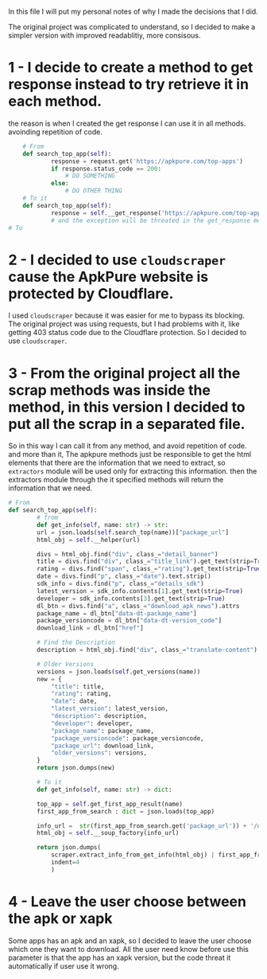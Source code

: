 In this file I will put my personal notes of why I made the decisions that I did.

The original project was complicated to understand, so I decided to make a simpler version with
improved readablitiy, more consisous.

# 1 - I decide to create a method to get response instead to try retrieve it in each method.
the reason is when I created the get response I can use it in all methods. avoinding repetition of code.
``` python
    # From
    def search_top_app(self):
            response = request.get('https://apkpure.com/top-apps')
            if response.status_code == 200:
                # DO SOMETHING
            else:
                # DO OTHER THING
    # To it
    def search_top_app(self):
            response = self.__get_response('https://apkpure.com/top-apps')
            # and the exception will be threated in the get_response method.
# To
```

# 2 - I decided to use `cloudscraper` cause the ApkPure website is protected by Cloudflare.
I used `cloudscraper` because it was easier for me to bypass its blocking.
The original project was using requests, but I had problems with it, like getting 403 status code due to the Cloudflare protection.
So I decided to use `cloudscraper`.

# 3 - From the original project all the scrap methods was inside the method, in this version I decided to put all the scrap in a separated file.
So in this way I can call it from any method, and avoid repetition of code. and more than it, The apkpure methods just be responsible to get the
html elements that there are the information that we need to extract, so `extractors` module will be used only for extracting this information.
then the extractors module through the it specified methods will return the information that we need.
``` python
# From
def search_top_app(self):
        # from
        def get_info(self, name: str) -> str:
        url = json.loads(self.search_top(name))["package_url"]
        html_obj = self.__helper(url)

        divs = html_obj.find("div", class_="detail_banner")
        title = divs.find("div", class_="title_link").get_text(strip=True)
        rating = divs.find("span", class_="rating").get_text(strip=True)
        date = divs.find("p", class_="date").text.strip()
        sdk_info = divs.find("p", class_="details_sdk")
        latest_version = sdk_info.contents[1].get_text(strip=True)
        developer = sdk_info.contents[3].get_text(strip=True)
        dl_btn = divs.find("a", class_="download_apk_news").attrs
        package_name = dl_btn["data-dt-package_name"]
        package_versioncode = dl_btn["data-dt-version_code"]
        download_link = dl_btn["href"]

        # Find the Description
        description = html_obj.find("div", class_="translate-content").get_text()

        # Older Versions
        versions = json.loads(self.get_versions(name))
        new = {
            "title": title,
            "rating": rating,
            "date": date,
            "latest_version": latest_version,
            "description": description,
            "developer": developer,
            "package_name": package_name,
            "package_versioncode": package_versioncode,
            "package_url": download_link,
            "older_versions": versions,
        }
        return json.dumps(new)

        # To it
        def get_info(self, name: str) -> dict:

        top_app = self.get_first_app_result(name)
        first_app_from_search : dict = json.loads(top_app) 

        info_url =  str(first_app_from_search.get('package_url')) + '/download'
        html_obj = self.__soup_factory(info_url)

        return json.dumps(
            scraper.extract_info_from_get_info(html_obj) | first_app_from_search,
            indent=4
            )

```

# 4 - Leave the user choose between the apk or xapk
Some apps has an apk and an xapk, so I decided to leave the user choose which one they want to download.
All the user need know before use this parameter is that the app has an xapk version, but the code threat it automatically if user use it wrong.


